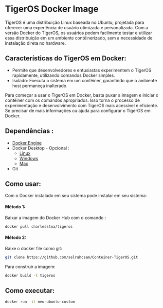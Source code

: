 # TigerOS Docker Image

TigerOS é uma distribuição Linux baseada no Ubuntu, projetada para oferecer uma experiência de usuário otimizada e personalizada. Com a versão Docker do TigerOS, os usuários podem facilmente testar e utilizar essa distribuição em um ambiente contêinerizado, sem a necessidade de instalação direta no hardware.

## Características do TigerOS em Docker:

* Permite que desenvolvedores e entusiastas experimentem o TigerOS rapidamente, utilizando comandos Docker simples.
* Isolado: Executa o sistema em um contêiner, garantindo que o ambiente host permaneça inalterado.

Para começar a usar o TigerOS em Docker, basta puxar a imagem e iniciar o contêiner com os comandos apropriados. Isso torna o processo de experimentação e desenvolvimento com TigerOS mais acessível e eficiente. Se precisar de mais informações ou ajuda para configurar o TigerOS em Docker.

## Dependências :

* [Docker Engine](https://docs.docker.com/engine/install/)
* Docker Desktop - Opcional :
    * [Linux](https://docs.docker.com/desktop/install/linux/)
    * [Windows](https://docs.docker.com/desktop/install/windows-install/)
    * [Mac](https://docs.docker.com/desktop/install/mac-install/)
* Git

## Como usar:

Com o Docker instalado em seu sistema pode instalar em seu sistema:

#### Método 1: 

Baixar a imagem do Docker Hub com o comando :
```bash
docker pull charlesstna/tigeros
```

#### Método 2:

Baixe o docker file como git:
```bash
git clone https://github.com/selrahcsan/Conteiner-TigerOS.git
```

Para construir a imagem:
```bash
docker build -t tigeros
```

## Como executar:

```bash
docker run -it meu-ubuntu-custom
```
